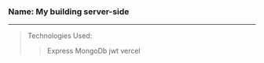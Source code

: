### Name: My building server-side
----------
> Technologies Used:
>
>> Express
>>MongoDb
>>jwt
>>vercel
